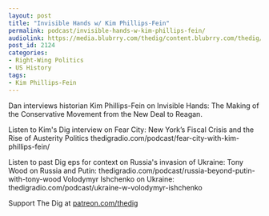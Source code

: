 ```yaml
---
layout: post
title: "Invisible Hands w/ Kim Phillips-Fein"
permalink: podcast/invisible-hands-w-kim-phillips-fein/
audiolink: https://media.blubrry.com/thedig/content.blubrry.com/thedig/The_Dig-EP_345-Phillips-Fein.mp3
post_id: 2124
categories: 
- Right-Wing Politics
- US History
tags: 
- Kim Phillips-Fein
---
```


Dan interviews historian Kim Phillips-Fein on Invisible Hands: The Making of the Conservative Movement from the New Deal to Reagan.

Listen to Kim's Dig interview on Fear City: New York’s Fiscal Crisis and the Rise of Austerity Politics thedigradio.com/podcast/fear-city-with-kim-phillips-fein/

Listen to past Dig eps for context on Russia's invasion of Ukraine:
Tony Wood on Russia and Putin: thedigradio.com/podcast/russia-beyond-putin-with-tony-wood
Volodymyr Ishchenko on Ukraine: thedigradio.com/podcast/ukraine-w-volodymyr-ishchenko

Support The Dig at [patreon.com/thedig](http://www.patreon.com/TheDig) 